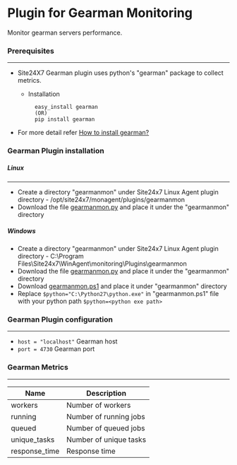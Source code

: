 # Plugin for Gearman Monitoring

Monitor gearman servers performance.

### Prerequisites
---
- Site24X7 Gearman plugin uses python's "gearman" package to collect metrics.
    - Installation
    
            easy_install gearman
            (OR)
            pip install gearman

- For more detail refer  [How to install gearman?]

### Gearman Plugin installation

##### Linux

---
- Create a directory "gearmanmon" under Site24x7 Linux Agent plugin directory - /opt/site24x7/monagent/plugins/gearmanmon
- Download the file [gearmanmon.py] and place it under the "gearmanmon" directory

##### Windows
 
- Create a directory "gearmanmon" under Site24x7 Linux Agent plugin directory - C:\Program Files\Site24x7\WinAgent\monitoring\Plugins\gearmanmon
- Download the file [gearmanmon.py] and place it under the "gearmanmon" directory
- Download [gearmanmon.ps1] and place it under "gearmanmon" directory
- Replace `$python="C:\Python27\python.exe"` in "gearmanmon.ps1" file with your python path `$python=<python exe path>`

### Gearman Plugin configuration
---

- `host = "localhost"`  Gearman host
- `port = 4730` Gearman port

### Gearman Metrics
---

Name            | Description
---             |   ---
workers      	| Number of workers
running			| Number of running jobs
queued       	| Number of queued jobs
unique_tasks    | Number of unique tasks
response_time	| Response time

[gearmanmon.py]: <https://raw.githubusercontent.com/site24x7/plugins/master/gearmanmon/gearmanmon.py>
[gearmanmon.ps1]: <https://raw.githubusercontent.com/site24x7/plugins/master/gearmanmon/gearmanmon.ps1>
[How to install gearman?]: <https://pypi.python.org/pypi/gearman/>
